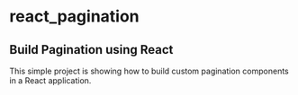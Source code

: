 # react_pagination

## Build Pagination using React

This simple project is showing how to build custom pagination components in a React application.
